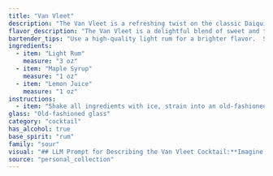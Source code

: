 ```yaml
---
title: "Van Vleet"
description: "The Van Vleet is a refreshing twist on the classic Daiquiri family,  with a maple syrup sweetness replacing the traditional sugar. Its origin is unknown, likely a modern invention drawing on the popular rum and citrus combinations. "
flavor_description: "The Van Vleet is a delightful blend of sweet and tart. The light rum provides a smooth, slightly spiced backbone, while the maple syrup offers a rich, caramel-like sweetness. Lemon juice adds a bright, citrusy tang that balances the sweetness perfectly. The result is a refreshing and well-rounded cocktail that's perfect for warm weather. "
bartender_tips: "Use a high-quality light rum for a brighter flavor.  Shake vigorously with ice to chill and dilute the cocktail properly.  Adjust the maple syrup to your sweetness preference.  A good quality lemon juice will add brightness and balance.  Strain into a chilled coupe glass for a refreshing presentation. "
ingredients:
  - item: "Light Rum"
    measure: "3 oz"
  - item: "Maple Syrup"
    measure: "1 oz"
  - item: "Lemon Juice"
    measure: "1 oz"
instructions:
  - item: "Shake all ingredients with ice, strain into an old-fashioned glass over ice cubes, and serve."
glass: "Old-fashioned glass"
category: "cocktail"
has_alcohol: true
base_spirit: "rum"
family: "sour"
visual: "## LLM Prompt for Describing the Van Vleet Cocktail:**Imagine a glass filled with a captivating blend of amber and sunshine. The **Van Vleet**, a vibrant cocktail, invites you to explore its depths.  **Describe the visual elements of this cocktail, focusing on the following aspects:*** **Color:** What shades of amber, gold, and citrus are present?  Is the color clear or slightly cloudy? * **Texture:** Does the cocktail have a smooth, silky surface or a bubbly, frothy top?* **Garnish:** Imagine a simple, yet elegant garnish that complements the cocktail's flavors.  What might it be and how does it enhance the visual appeal?* **Glassware:**  Which type of glass would best showcase the beauty of this cocktail? (e.g., a coupe, martini glass, rocks glass)**Remember to use vivid language that paints a picture in the reader's mind.  Let your words evoke the visual experience of this delightful cocktail.** "
source: "personal_collection"
---
```



